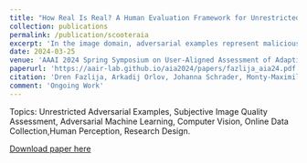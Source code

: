 ```yaml
---
title: "How Real Is Real? A Human Evaluation Framework for Unrestricted Adversarial Examples"
collection: publications
permalink: /publication/scooteraia
excerpt: 'In the image domain, adversarial examples represent maliciously perturbed images that look benign to humans but greatly mislead state-of-the-art ML models. Previously, researchers ensured the imperceptibility of their altered data points by restricting perturbations via ℓp norms. However, recent publications claim that creating natural-looking adversarial examples without such restrictions is also possible. With much more freedom to instill malicious information into data, these unrestricted adversarial examples allow attackers to operate outside the expected threat models. However, surveying existing image-based methods, we noticed a lack of human evaluations of the proposed image modifications. To analyze the imperceptibility of these attacks, we propose SCOOTER – an evaluation framework for unrestricted image-based attacks containing guidelines, standardized questions, and a ready-to-use web app for annotating unrestricted adversarial images.​'
date: 2024-03-25
venue: 'AAAI 2024 Spring Symposium on User-Aligned Assessment of Adaptive AI Systems'
paperurl: 'https://aair-lab.github.io/aia2024/papers/fazlija_aia24.pdf'
citation: 'Dren Fazlija, Arkadij Orlov, Johanna Schrader, Monty-Maximilian Zühlke, Michael Rohs, Daniel Kudenko. &quot;How Real Is Real? A Human Evaluation Framework for Unrestricted Adversarial Examples&quot; <i>AAAI 2024 Spring Symposium on User-Aligned Assessment of Adaptive AI Systems</i>.'
comment: 'Ongoing Work'
---
```


Topics: Unrestricted Adversarial Examples, Subjective Image Quality Assessment, Adversarial Machine Learning, Computer Vision, Online Data Collection,Human Perception, Research Design.

[Download paper here](http://DrenFazlija.github.io/files/scooter_aia24.pdf)

